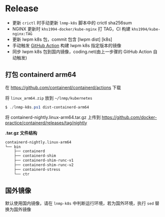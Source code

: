 # Release

* 更新 `crictl` 时手动更新 `lnmp-k8s` 脚本中的 crictl sha256sum
* NGINX 更新时 `khs1994-docker/kube-nginx` 打 TAG，CI 构建 `khs1994/kube-nginx:TAG`
* 更新 lwpm k8s 包，commit 包含 [lwpm dist] [k8s]
* 手动触发 [GitHub Action](https://github.com/khs1994-docker/lnmp/actions?query=workflow%3Alwpm-dist-k8s-file) 构建 lwpm k8s 指定版本的镜像
* 同步 lwpm k8s 包到国内镜像，coding.net(由上一步骤的 GitHub Action 自动触发)

## 打包 containerd arm64

在 https://github.com/containerd/containerd/actions 下载

将 `linux_arm64.zip` 放到 `~/lnmp/kubernetes`

```powershell
$ ./lnmp-k8s.ps1 dist-containerd-arm64
```

将 containerd-nightly.linux-arm64.tar.gz 上传到 https://github.com/docker-practice/containerd/releases/tag/nightly

**.tar.gz 文件结构**

```bash
containerd-nightly.linux-arm64
└── bin
    ├── containerd
    ├── containerd-shim
    ├── containerd-shim-runc-v1
    ├── containerd-shim-runc-v2
    ├── containerd-stress
    └── ctr
```

## 国外镜像

默认使用国内镜像，请在 `lnmp-k8s` 中判断运行环境，若为国外环境，执行 `sed` 替换为国外镜像
